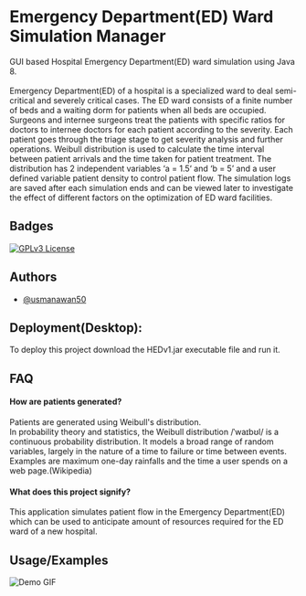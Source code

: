 
# Emergency Department(ED) Ward Simulation Manager

GUI based Hospital Emergency Department(ED) ward simulation using Java 8.<br><br>
Emergency Department(ED) of a hospital is a specialized ward to deal semi-critical and severely critical cases. The ED ward consists of a finite number of beds and a waiting dorm for patients when all beds are occupied. Surgeons and internee surgeons treat the patients with specific ratios for doctors to internee doctors for each patient according to the severity. Each patient goes through the triage stage to get severity analysis and further operations.
Weibull distribution is used to calculate the time interval between patient arrivals and the time taken for patient treatment. The distribution has 2 independent variables ‘a = 1.5‘ and ‘b = 5’ and a user defined variable patient density to control patient flow.
The simulation logs are saved after each simulation ends and can be viewed later to investigate the effect of different factors on the optimization of ED ward facilities.



## Badges

[![GPLv3 License](https://img.shields.io/badge/License-GPL%20v3-yellow.svg)](https://opensource.org/licenses/)


## Authors

- [@usmanawan50](https://github.com/usmanawan50/usmanawan50.git)


## Deployment(Desktop):

To deploy this project download the HEDv1.jar executable file and run it.

## FAQ

#### How are patients generated?

Patients are generated using Weibull's distribution. <br>In probability theory and statistics, the Weibull distribution /ˈwaɪbʊl/ is a continuous probability distribution. It models a broad range of random variables, largely in the nature of a time to failure or time between events. Examples are maximum one-day rainfalls and the time a user spends on a web page.(Wikipedia)

#### What does this project signify?

This application simulates patient flow in the Emergency Department(ED) which can be used to anticipate amount of resources required for the ED ward of a new 
hospital.


## Usage/Examples

![Demo GIF](source/output.gif)
